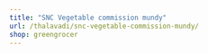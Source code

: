 ```yaml
---
title: "SNC Vegetable commission mundy"
url: /thalavadi/snc-vegetable-commission-mundy/
shop: greengrocer
---
```

